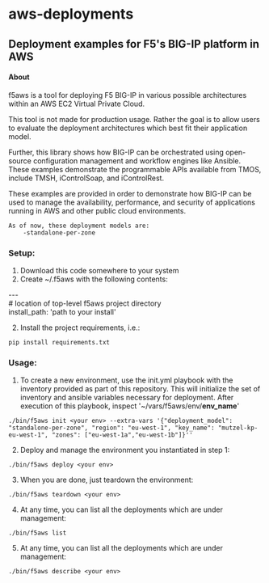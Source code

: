 # aws-deployments
## Deployment examples for F5's BIG-IP platform in AWS

#### About

f5aws is a tool for deploying F5 BIG-IP in various possible architectures within an AWS EC2 Virtual Private Cloud.

This tool is not made for production usage. Rather the goal is to allow users to evaluate the deployment architectures which best fit their application model.

Further, this library shows how BIG-IP can be orchestrated using open-source configuration management and workflow engines like Ansible.  These examples demonstrate the programmable APIs available from TMOS, include TMSH, iControlSoap, and iControlRest.

These examples are provided in order to demonstrate how BIG-IP can be used to manage the availability, performance, and security of applications running in AWS and other public cloud environments.


	As of now, these deployment models are:
		-standalone-per-zone


### Setup:
1) Download this code somewhere to your system
2) Create ~/.f5aws with the following contents:


<div>
---<br>
# location of top-level f5aws project directory<br>
install_path: 'path to your install'
</div>


2) Install the project requirements, i.e.:


```pip install requirements.txt```

### Usage:

1) To create a new environment, use the init.yml playbook with the inventory provided as part of this repository. 
This will initialize the set of inventory and ansible variables necessary for deployment. After execution of this playbook, inspect '~/vars/f5aws/env/<b>env_name</b>'
 
 ```./bin/f5aws init <your env> --extra-vars '{"deployment_model": "standalone-per-zone", "region": "eu-west-1", "key_name": "mutzel-kp-eu-west-1", "zones": ["eu-west-1a","eu-west-1b"]}''```

2) Deploy and manage the environment you instantiated in step 1: 

```./bin/f5aws deploy <your env>```

3) When you are done, just teardown the environment:

```./bin/f5aws teardown <your env>```

4) At any time, you can list all the deployments which are under management:

```./bin/f5aws list```

5) At any time, you can list all the deployments which are under management:

```./bin/f5aws describe <your env>```
